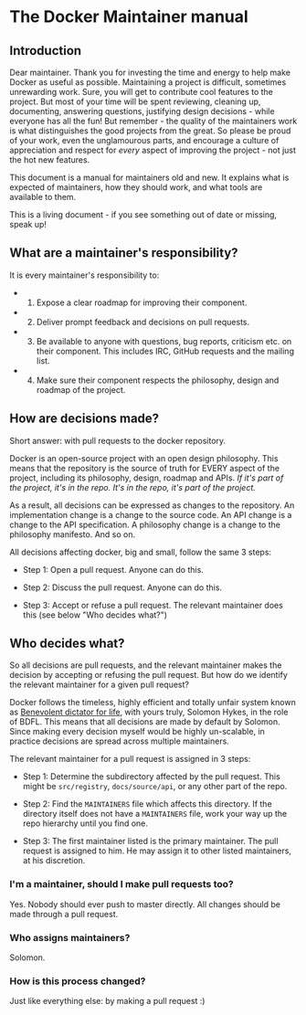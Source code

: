 # The Docker Maintainer manual

## Introduction

Dear maintainer. Thank you for investing the time and energy to help
make Docker as useful as possible. Maintaining a project is difficult,
sometimes unrewarding work.  Sure, you will get to contribute cool
features to the project. But most of your time will be spent reviewing,
cleaning up, documenting, answering questions, justifying design
decisions - while everyone has all the fun! But remember - the quality
of the maintainers work is what distinguishes the good projects from the
great.  So please be proud of your work, even the unglamourous parts,
and encourage a culture of appreciation and respect for *every* aspect
of improving the project - not just the hot new features.

This document is a manual for maintainers old and new. It explains what
is expected of maintainers, how they should work, and what tools are
available to them.

This is a living document - if you see something out of date or missing,
speak up!

## What are a maintainer's responsibility?

It is every maintainer's responsibility to:

* 1) Expose a clear roadmap for improving their component.
* 2) Deliver prompt feedback and decisions on pull requests.
* 3) Be available to anyone with questions, bug reports, criticism etc.
  on their component. This includes IRC, GitHub requests and the mailing
  list.
* 4) Make sure their component respects the philosophy, design and
  roadmap of the project.

## How are decisions made?

Short answer: with pull requests to the docker repository.

Docker is an open-source project with an open design philosophy. This
means that the repository is the source of truth for EVERY aspect of the
project, including its philosophy, design, roadmap and APIs. *If it's
part of the project, it's in the repo. It's in the repo, it's part of
the project.*

As a result, all decisions can be expressed as changes to the
repository. An implementation change is a change to the source code. An
API change is a change to the API specification. A philosophy change is
a change to the philosophy manifesto. And so on.

All decisions affecting docker, big and small, follow the same 3 steps:

* Step 1: Open a pull request. Anyone can do this.

* Step 2: Discuss the pull request. Anyone can do this.

* Step 3: Accept or refuse a pull request. The relevant maintainer does this (see below "Who decides what?")


## Who decides what?

So all decisions are pull requests, and the relevant maintainer makes
the decision by accepting or refusing the pull request.  But how do we
identify the relevant maintainer for a given pull request?

Docker follows the timeless, highly efficient and totally unfair system
known as [Benevolent dictator for
life](http://en.wikipedia.org/wiki/Benevolent_Dictator_for_Life), with
yours truly, Solomon Hykes, in the role of BDFL. This means that all
decisions are made by default by Solomon. Since making every decision
myself would be highly un-scalable, in practice decisions are spread
across multiple maintainers.

The relevant maintainer for a pull request is assigned in 3 steps:

* Step 1: Determine the subdirectory affected by the pull request. This
  might be `src/registry`, `docs/source/api`, or any other part of the repo.

* Step 2: Find the `MAINTAINERS` file which affects this directory. If the
  directory itself does not have a `MAINTAINERS` file, work your way up
  the repo hierarchy until you find one.

* Step 3: The first maintainer listed is the primary maintainer. The
  pull request is assigned to him. He may assign it to other listed
  maintainers, at his discretion.


### I'm a maintainer, should I make pull requests too?

Yes. Nobody should ever push to master directly. All changes should be
made through a pull request.

### Who assigns maintainers?

Solomon.

### How is this process changed?

Just like everything else: by making a pull request :)

